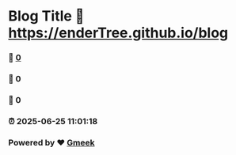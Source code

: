 # Blog Title :link: https://enderTree.github.io/blog 
### :page_facing_up: [0](https://enderTree.github.io/blog/tag.html) 
### :speech_balloon: 0 
### :hibiscus: 0 
### :alarm_clock: 2025-06-25 11:01:18 
### Powered by :heart: [Gmeek](https://github.com/Meekdai/Gmeek)
